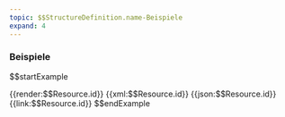 ```yaml
---
topic: $$StructureDefinition.name-Beispiele
expand: 4
---
```

### Beispiele
$$startExample

<tabs>
    <tab title="Übersicht">      
        {{render:$$Resource.id}}
    </tab>
    <tab title="XML">      
        {{xml:$$Resource.id}}
    </tab>
    <tab title="JSON">
        {{json:$$Resource.id}}
    </tab>
    <tab title="Link">
        {{link:$$Resource.id}}
    </tab>
</tabs>
$$endExample